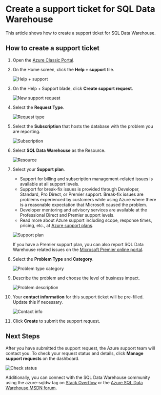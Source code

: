 <properties
    pageTitle="Create a support ticket for SQL Data Warehouse | Microsoft Azure"
    description="How to create a support ticket in Azure SQL Data Warehouse."
    services="sql-data-warehouse"
    documentationCenter="NA"
    authors="sahaj08"
    manager="barbkess"
    editor=""/>

<tags
    ms.service="sql-data-warehouse"
    ms.devlang="NA"
    ms.topic="get-started-article"
    ms.tgt_pltfrm="NA"
    ms.workload="data-services"
    ms.date="10/20/2015"
    ms.author="sahaj08"/>

# Create a support ticket for SQL Data Warehouse
 This article shows how to create a support ticket for SQL Data Warehouse.


## How to create a support ticket

1. Open the [Azure Classic Portal][]. 
2. On the Home screen, click the **Help + support** tile.

    ![Help + support](./media/sql-data-warehouse-get-started-create-support-ticket/help-support.png)

3. On the Help + Support blade, click **Create support request**.

    ![New support request](./media/sql-data-warehouse-get-started-create-support-ticket/create-support-request.png)

4. Select the **Request Type**.

    ![Request type](./media/sql-data-warehouse-get-started-create-support-ticket/request-type.png)

5. Select the **Subscription** that hosts the database with the problem you are reporting. 

    ![Subscription](./media/sql-data-warehouse-get-started-create-support-ticket/subscription.png)

6. Select **SQL Data Warehouse** as the Resource.

    ![Resource](./media/sql-data-warehouse-get-started-create-support-ticket/resource.png)

7. Select your **Support plan**.

    - Support for billing and subscription management-related issues is available at all support levels.
    - Support for break-fix issues is provided through Developer, Standard, Pro Direct, or Premier support. Break-fix issues are problems experienced by customers while using Azure where there is a reasonable expectation that Microsoft caused the problem.
    - Developer mentoring and advisory services are available at the Professional Direct and Premier support levels.
    - Read more about Azure support including scope, response times, pricing, etc., at [Azure support plans][].

    ![Support plan](./media/sql-data-warehouse-get-started-create-support-ticket/support-plan.png)

    If you have a Premier support plan, you can also report SQL Data Warehouse related issues on the [Microsoft Premier online portal][].

8. Select the **Problem Type** and **Category**.

    ![Problem type category](./media/sql-data-warehouse-get-started-create-support-ticket/problem-type-category.png)

9. Describe the problem and choose the level of business impact.

    ![Problem description](./media/sql-data-warehouse-get-started-create-support-ticket/problem-description.png)

10. Your **contact information** for this support ticket will be pre-filled. Update this if necessary.

    ![Contact info](./media/sql-data-warehouse-get-started-create-support-ticket/contact-info.png)

11. Click **Create** to submit the support request.


## Next Steps
After you have submitted the support request, the Azure support team will contact you. To check your request status and details, click **Manage support requests** on the dashboard.

![Check status](./media/sql-data-warehouse-get-started-create-support-ticket/check-status.png)

Additionally, you can connect with the SQL Data Warehouse community using the azure-sqldw tag on [Stack Overflow][] or the [Azure SQL Data Warehouse MSDN forum][].

<!-- External links -->

[Azure Classic Portal]:https://portal.azure.com/
[Azure support plans]:http://azure.microsoft.com/support/plans/?WT.mc_id=Support_Plan_510979/
[Microsoft Premier online portal]:https://premier.microsoft.com/
[Stack Overflow]:http://stackoverflow.com/questions/tagged/azure-sqldw/
[Azure SQL Data Warehouse MSDN forum]:https://social.msdn.microsoft.com/Forums/home?forum=AzureSQLDataWarehouse/




